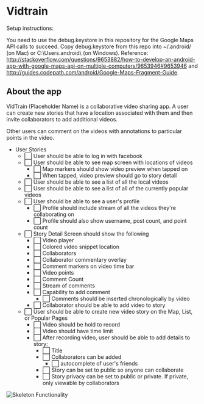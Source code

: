 # Vidtrain

Setup instructions: 

You need to use the debug.keystore in this repository for the Google Maps API calls to succeed. 
Copy debug.keystore from this repo into ~/.android/ (on Mac) or C:\Users\.android\ (on Windows).
Reference: http://stackoverflow.com/questions/9653882/how-to-develop-an-android-app-with-google-maps-api-on-multiple-computers/9653946#9653946 and http://guides.codepath.com/android/Google-Maps-Fragment-Guide. 

## About the app

VidTrain (Placeholder Name) is a collaborative video sharing app. A user can create new stories that have a location associated with them and then invite collaborators to add additional videos.

Other users can comment on the videos with annotations to particular points in the video.

* User Stories
	*  :white_large_square: User should be able to log in with facebook
	*  :white_large_square: User should be able to see map screen with locations of videos
		*  :white_large_square: Map markers should show video preview when tapped on
		*  :white_large_square: When tapped, video preview should go to story detail 
	*  :white_large_square: User should be able to see a list of all the local videos
	*  :white_large_square: User should be able to see a list of all of the currently popular videos
	*  :white_large_square: User should be able to see a user's profile
		*  :white_large_square: Profile should include stream of all the videos they're collaborating on
		*  :white_large_square: Profile should also show username, post count, and point count
	*  :white_large_square: Story Detail Screen should show the following
		*  :white_large_square:  Video player
		*  :white_large_square:  Colored video snippet location
		*  :white_large_square:  Collaborators
		*  :white_large_square: Collaborator commentary overlay
		*  :white_large_square:  Comment markers on video time bar
		*  :white_large_square:  Video points
		*  :white_large_square:  Comment Count
		*  :white_large_square:  Stream of comments
		*  :white_large_square:  Capability to add comment
			*  :white_large_square: Comments should be inserted chronologically by video
		*  :white_large_square: Collaborator should be able to add video to story
	*  :white_large_square:  User should be able to create new video story on the Map, List, or Popular Pages
		*  :white_large_square: Video should be hold to record
		*  :white_large_square: Video should have time limit
		*  :white_large_square: After recording video, user should be able to add details to story:
			*  :white_large_square: Title
			*  :white_large_square: Collaborators can be added
				*  :white_large_square: autocomplete of user's friends
			*  :white_large_square: Story can be set to public so anyone can collaborate
			*  :white_large_square: Story privacy can be set to public or private. If private, only viewable by collaborators

![Skeleton Functionality](https://github.com/franklinho/vidtrain-android/blob/master/VidTrainWalkThrough.gif)
